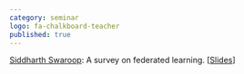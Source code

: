 ```yaml
---
category: seminar
logo: fa-chalkboard-teacher
published: true
---
```


[Siddharth Swaroop](https://siddharthswaroop.github.io/): A survey on federated learning. [[Slides](/assets/rgroups/federated_learning.pdf)] 
